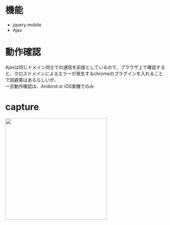 # 機能

- jquery mobile
- Ajax

# 動作確認

Ajaxは同じドメイン同士での通信を前提としているので、ブラウザ上で確認すると、クロスドメインによるエラーが発生するchromeのプラグインを入れることで回避策はあるらしいが、<br>
一旦動作確認は、Andorid or iOS実機でのみ<br>

# capture

<img src="capture.gif" width=320 />
